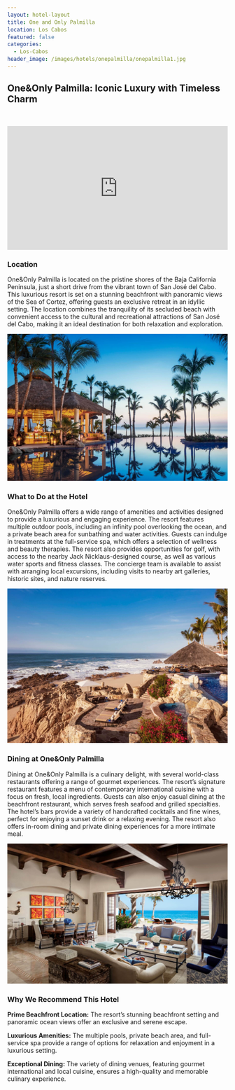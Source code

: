 ```yaml
---
layout: hotel-layout
title: One and Only Palmilla
location: Los Cabos
featured: false
categories:
  - Los-Cabos
header_image: /images/hotels/onepalmilla/onepalmilla1.jpg
---
```

## One&Only Palmilla: Iconic Luxury with Timeless Charm

&nbsp;

<style>.embed-container { position: relative; padding-bottom: 56.25%; height: 0; overflow: hidden; max-width: 100%; } .embed-container iframe, .embed-container object, .embed-container embed { position: absolute; top: 0; left: 0; width: 100%; height: 100%; }</style>

<div class="embed-container"><iframe src="https://www.youtube.com/embed/ZEE2_ZGjNrM" frameborder="0" allowfullscreen=""></iframe></div>

### Location

One&Only Palmilla is located on the pristine shores of the Baja California Peninsula, just a short drive from the vibrant town of San José del Cabo. This luxurious resort is set on a stunning beachfront with panoramic views of the Sea of Cortez, offering guests an exclusive retreat in an idyllic setting. The location combines the tranquility of its secluded beach with convenient access to the cultural and recreational attractions of San José del Cabo, making it an ideal destination for both relaxation and exploration.

![](/images/hotels/onepalmilla/onepalmilla2.jpg)

### What to Do at the Hotel

One&Only Palmilla offers a wide range of amenities and activities designed to provide a luxurious and engaging experience. The resort features multiple outdoor pools, including an infinity pool overlooking the ocean, and a private beach area for sunbathing and water activities. Guests can indulge in treatments at the full-service spa, which offers a selection of wellness and beauty therapies. The resort also provides opportunities for golf, with access to the nearby Jack Nicklaus-designed course, as well as various water sports and fitness classes. The concierge team is available to assist with arranging local excursions, including visits to nearby art galleries, historic sites, and nature reserves.

![](/images/hotels/onepalmilla/onepalmilla3.jpg)

### Dining at One&Only Palmilla

Dining at One&Only Palmilla is a culinary delight, with several world-class restaurants offering a range of gourmet experiences. The resort’s signature restaurant features a menu of contemporary international cuisine with a focus on fresh, local ingredients. Guests can also enjoy casual dining at the beachfront restaurant, which serves fresh seafood and grilled specialties. The hotel’s bars provide a variety of handcrafted cocktails and fine wines, perfect for enjoying a sunset drink or a relaxing evening. The resort also offers in-room dining and private dining experiences for a more intimate meal.

![](/images/hotels/onepalmilla/onepalmilla5.jpg)

### Why We Recommend This Hotel

**Prime Beachfront Location:** The resort’s stunning beachfront setting and panoramic ocean views offer an exclusive and serene escape.&nbsp;

**Luxurious Amenities:** The multiple pools, private beach area, and full-service spa provide a range of options for relaxation and enjoyment in a luxurious setting.&nbsp;

**Exceptional Dining:** The variety of dining venues, featuring gourmet international and local cuisine, ensures a high-quality and memorable culinary experience.&nbsp;

